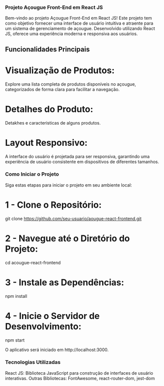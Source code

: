 ### Projeto Açougue Front-End em React JS

Bem-vindo ao projeto Açougue Front-End em React JS! Este projeto tem como objetivo fornecer uma interface de usuário intuitiva e atraente para um sistema de gerenciamento de açougue. Desenvolvido utilizando React JS, oferece uma experiência moderna e responsiva aos usuários.

## Funcionalidades Principais

# Visualização de Produtos:
Explore uma lista completa de produtos disponíveis no açougue, categorizados de forma clara para facilitar a navegação.

# Detalhes do Produto:
Detakhes e caracteristicas de alguns produtos.

# Layout Responsivo:
A interface do usuário é projetada para ser responsiva, garantindo uma experiência de usuário consistente em dispositivos de diferentes tamanhos.

### Como Iniciar o Projeto
Siga estas etapas para iniciar o projeto em seu ambiente local:

# 1 - Clone o Repositório:
git clone https://github.com/seu-usuario/aougue-react-frontend.git
# 2 - Navegue até o Diretório do Projeto:
cd acougue-react-frontend
# 3 - Instale as Dependências:
npm install
# 4 - Inicie o Servidor de Desenvolvimento:
npm start

O aplicativo será iniciado em http://localhost:3000.

### Tecnologias Utilizadas
React JS: Biblioteca JavaScript para construção de interfaces de usuário interativas.
Outras Bibliotecas: FontAwesome, react-router-dom, jest-dom